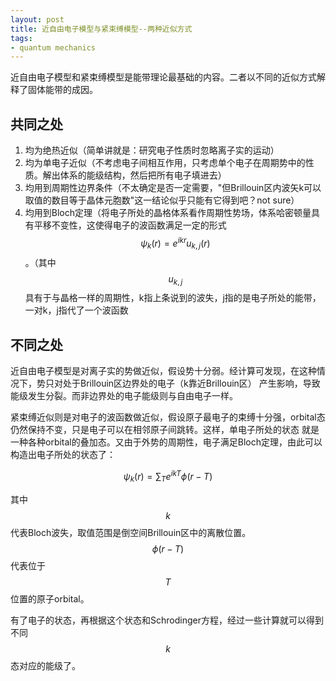 ```yaml
---
layout: post
title: 近自由电子模型与紧束缚模型--两种近似方式
tags: 
- quantum mechanics
---
```


近自由电子模型和紧束缚模型是能带理论最基础的内容。二者以不同的近似方式解释了固体能带的成因。

## 共同之处

1. 均为绝热近似（简单讲就是：研究电子性质时忽略离子实的运动）
2. 均为单电子近似（不考虑电子间相互作用，只考虑单个电子在周期势中的性质。解出体系的能级结构，然后把所有电子填进去）
3. 均用到周期性边界条件（不太确定是否一定需要，"但Brillouin区内波矢k可以取值的数目等于晶体元胞数"这一结论似乎只能有它得到吧？not sure）
4. 均用到Bloch定理（将电子所处的晶格体系看作周期性势场，体系哈密顿量具有平移不变性，这使得电子的波函数满足一定的形式$$\psi_k(r) = e^{ikr} u_{k,j}(r)$$。（其中$$u_{k,j}$$具有于与晶格一样的周期性，k指上条说到的波失，j指的是电子所处的能带，一对k，j指代了一个波函数

## 不同之处

近自由电子模型是对离子实的势做近似，假设势十分弱。经计算可发现，在这种情况下，势只对处于Brillouin区边界处的电子（k靠近Brillouin区）
产生影响，导致能级发生分裂。而非边界处的电子能级则与自由电子一样。

紧束缚近似则是对电子的波函数做近似，假设原子最电子的束缚十分强，orbital态仍然保持不变，只是电子可以在相邻原子间跳转。这样，单电子所处的状态
就是一种各种orbital的叠加态。又由于外势的周期性，电子满足Bloch定理，由此可以构造出电子所处的状态了：

$$
\psi_k(r) = \sum_T e^{ikT} \phi(r-T)
$$

其中$$k$$代表Bloch波失，取值范围是倒空间Brillouin区中的离散位置。 $$\phi(r-T)$$ 代表位于 $$T$$ 位置的原子orbital。

有了电子的状态，再根据这个状态和Schrodinger方程，经过一些计算就可以得到不同$$k$$ 态对应的能级了。

<script type="text/javascript"
  src="https://cdn.mathjax.org/mathjax/latest/MathJax.js?config=TeX-AMS-MML_HTMLorMML">
</script>